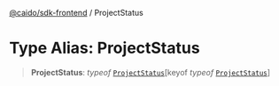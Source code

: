 [@caido/sdk-frontend](../index.md) / ProjectStatus

# Type Alias: ProjectStatus

> **ProjectStatus**: *typeof* [`ProjectStatus`](../variables/ProjectStatus.md)\[keyof *typeof* [`ProjectStatus`](../variables/ProjectStatus.md)\]

